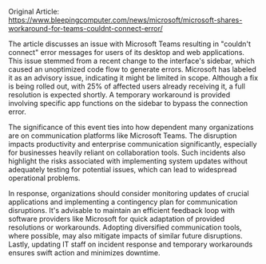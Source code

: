 Original Article: https://www.bleepingcomputer.com/news/microsoft/microsoft-shares-workaround-for-teams-couldnt-connect-error/

The article discusses an issue with Microsoft Teams resulting in "couldn't connect" error messages for users of its desktop and web applications. This issue stemmed from a recent change to the interface's sidebar, which caused an unoptimized code flow to generate errors. Microsoft has labeled it as an advisory issue, indicating it might be limited in scope. Although a fix is being rolled out, with 25% of affected users already receiving it, a full resolution is expected shortly. A temporary workaround is provided involving specific app functions on the sidebar to bypass the connection error.

The significance of this event ties into how dependent many organizations are on communication platforms like Microsoft Teams. The disruption impacts productivity and enterprise communication significantly, especially for businesses heavily reliant on collaboration tools. Such incidents also highlight the risks associated with implementing system updates without adequately testing for potential issues, which can lead to widespread operational problems.

In response, organizations should consider monitoring updates of crucial applications and implementing a contingency plan for communication disruptions. It's advisable to maintain an efficient feedback loop with software providers like Microsoft for quick adaptation of provided resolutions or workarounds. Adopting diversified communication tools, where possible, may also mitigate impacts of similar future disruptions. Lastly, updating IT staff on incident response and temporary workarounds ensures swift action and minimizes downtime.